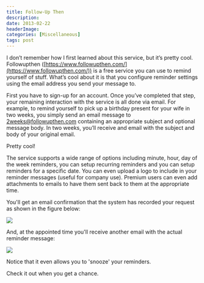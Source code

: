 ```yaml
---
title: Follow-Up Then
description: 
date: 2013-02-22
headerImage: 
categories: [Miscellaneous]
tags: post
---
```


I don’t remember how I first learned about this service, but it’s pretty cool. Followupthen ([https://www.followupthen.com/](https://www.followupthen.com/)) is a free service you can use to remind yourself of stuff. What’s cool about it is that you configure reminder settings using the email address you send your message to.

First you have to sign-up for an account. Once you’ve completed that step, your remaining interaction with the service is all done via email. For example, to remind yourself to pick up a birthday present for your wife in two weeks, you simply send an email message to [2weeks@followupthen.com](mailto:2weeks@followupthen.com) containing an appropriate subject and optional message body. In two weeks, you’ll receive and email with the subject and body of your original email.

Pretty cool!

The service supports a wide range of options including minute, hour, day of the week reminders, you can setup recurring reminders and you can setup reminders for a specific date. You can even upload a logo to include in your reminder messages (useful for company use). Premium users can even add attachments to emails to have them sent back to them at the appropriate time.

You'll get an email confirmation that the system has recorded your request as shown in the figure below:

![](/images/2013/followupthen-confirmation.png)

And, at the appointed time you'll receive another email with the actual reminder message:

![](/images/2013/followupthen-reminder.png)

Notice that it even allows you to 'snooze' your reminders.

Check it out when you get a chance.